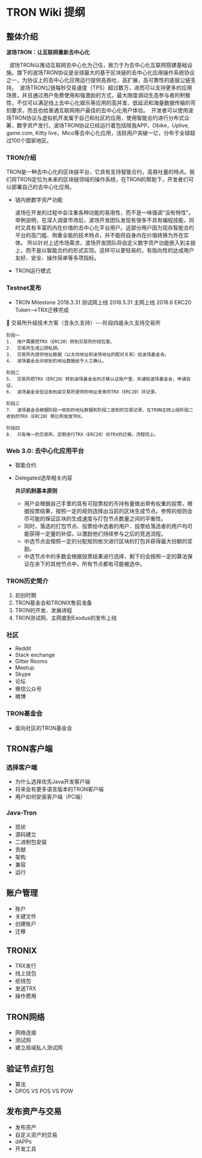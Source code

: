 # TRON Wiki 提纲

## 整体介绍

**波场TRON：让互联网重新去中心化**

  波场TRON以推动互联网去中心化为己任，致力于为去中心化互联网搭建基础设施。旗下的波场TRON协议是全球最大的基于区块链的去中心化应用操作系统协议之一，为协议上的去中心化应用运行提供高吞吐，高扩展，高可靠性的底层公链支持。
 波场TRON公链每秒交易速度（TPS）超过数万，进而可以支持更多的应用场景，并且通过用户免费使用和强激励的方式，最大限度调动生态参与者的积极性，不仅可以满足线上去中心化娱乐等应用的高并发、低延迟和海量数据传输的苛刻要求，而且也给普通互联网用户最佳的去中心化用户体验。
 开发者可以使用波场TRON协议与虚拟机开发属于自己和社区的应用，使用智能合约进行分布式众筹，数字资产发行。波场TRON协议已经运行着包括陪我APP，Obike，Uplive, game.com, Kitty live，Mico等去中心化应用，活跃用户突破一亿，分布于全球超过100个国家地区。


### TRON介绍

TRON是一种去中心化的区块链平台，它具有支持智能合约，高吞吐量的特点。我们将TRON定位为未来的区块链领域的操作系统，在TRON的帮助下，开发者们可以部署自己的去中心化应用。

+ 链内嵌数字资产功能

    波场在开发的过程中会注重各种功能的易用性，而不是一味强调"没有特性"。
    举例说明，在深入调查市场后，波场开发团队发现有很多不具有编程技能，同时又具有丰富的内在价值的去中心化平台用户。这部分用户因为现存智能合约平台的高门槛、侧重全能的技术特点，并不能将自身内在价值转换为外在实体。
    所以针对上述市场需求，波场开发团队将自定义数字资产功能嵌入到主链上，而不是以智能合约的形式实现。这样可以更轻易的，有指向性的达成用户友好、安全、操作简单等多项指标。

+ TRON运行模式
		
### Testnet发布
+ TRON Milestone
		2018.3.31 测试网上线
		2018.5.31 主网上线
		2018.6    ERC20 Token-->TRX迁移完成
    


    交易所升级技术方案（含永久支持）---阶段四是永久支持交易所


    阶段一
    1.	用户需要把TRX（ERC20）转到交易所的钱包里。
    2.	交易所生成公钥私钥。
    3.	交易所先提供地址数据（以太坊地址和波场地址的配对关系）给波场基金会。
    4.	波场基金会对收到的地址数据给予人工确认。
    
    阶段二
    5.	交易所把TRX（ERC20）转到波场基金会的迁移认证账户里，并通知波场基金会，申请验证。
    6.	波场基金会验证收到由交易所提供的地址发来的TRX（ERC20）并记录。
    
    阶段三
    7.	波场基金会根据阶段一收到的地址数据和阶段二收到的交易记录，在TRON主网上给阶段二收到的TRX（ERC20）等比例发放TRX。
    
    阶段四
    8.	只有唯一的交易所，定期进行TRX（ERC20）向TRX的迁移。流程同上。

### Web 3.0: 去中心化应用平台
+ 智能合约

    
+ Delegated选举相关内容

    __共识机制基本原则__
    * 用户会根据自己手里的具有可投票权的币持有量做出带有权重的投票，根据投票结果，按照一定的规则选择出当前的区块生成节点。参照的规则会尽可能的保证区块的生成速度与打包节点数量之间的平衡性。
    * 同时，落选的打包节点、投票给中选者的用户、投票给落选者的用户均可能获得一定量的补偿，以激励他们持续参与之后的竞选流程。
    * 中选节点会按照一定的分配规则依次进行区块的打包并获得最大份额的奖励。
    * 中选节点中的多数会根据投票结果进行选择，剩下的会按照一定的算法保证在余下的其他节点中，所有节点都有可能被选中。

### TRON历史简介
1. 初创时期
2. TRON基金会和TRONIX售前准备
3. TRON的开发、发展进程
4. TRON测试网、主网直到Exodus的发布上线
	
### 社区
+ Reddit
+ Stack exchange
+ Gitter Rooms
+ Meetup
+ Skype
+ 论坛
+ 微信公众号
+ 微博

### TRON基金会
+ 面向社区的TRON基金会
    
    
## TRON客户端

### 选择客户端
+ 为什么选择优先Java开发客户端
+ 将来会有更多语言版本的TRON客户端
+ 用户如何安装客户端（PC端）
		
### Java-Tron
+ 现状
+ 源码建立
+ 二进制包安装
+ 贡献
+ 架构
+ 兼容
+ 运行
		
## 账户管理
+ 账户
+ 关键文件
+ 创建账户
+ 迁移
## TRONIX
+ TRX发行
+ 线上钱包
+ 纸钱包
+ 发送TRX
+ 操作费用
## TRON网络
+ 网络连接
+ 测试网
+ 建立局域私人测试网
## 验证节点打包
+ 算法
+ DPOS VS POS VS POW

## 发布资产与交易
+ 发布资产
+ 自定义资产的交易	
+ dAPPs
+ 开发工具
